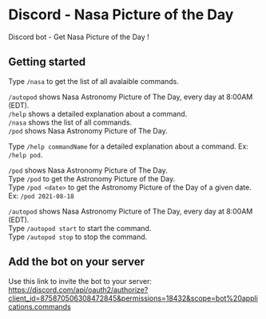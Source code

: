 # Discord - Nasa Picture of the Day

Discord bot - Get Nasa Picture of the Day !

## Getting started

Type `/nasa` to get the list of all avalaible commands.

`/autopod` shows Nasa Astronomy Picture of The Day, every day at 8:00AM (EDT).  
`/help` shows a detailed explanation about a command.  
`/nasa` shows the list of all commands.  
`/pod` shows Nasa Astronomy Picture of The Day.

Type `/help commandName` for a detailed explanation about a command. Ex: `/help pod`.

`/pod` shows Nasa Astronomy Picture of The Day.  
Type `/pod` to get the Astronomy Picture of the Day.  
Type `/pod <date>` to get the Astronomy Picture of the Day of a given date.  
Ex: `/pod 2021-08-18`

`/autopod` shows Nasa Astronomy Picture of The Day, every day at 8:00AM (EDT).  
Type `/autopod start` to start the command.  
Type `/autopod stop` to stop the command.

## Add the bot on your server

Use this link to invite the bot to your server: https://discord.com/api/oauth2/authorize?client_id=875870506308472845&permissions=18432&scope=bot%20applications.commands
